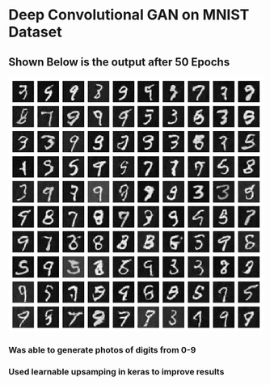 # Deep Convolutional GAN on MNIST Dataset
## Shown Below is the output after 50 Epochs

<img src="images/gan_output_epoch_50.png">

### Was able to generate photos of digits from 0-9
### Used learnable upsamping in keras to improve results
